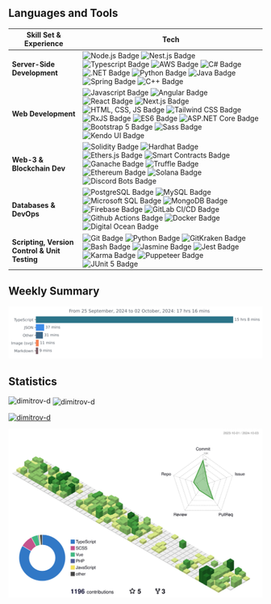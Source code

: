 ## Languages and Tools

| Skill Set & Experience | Tech |
|--------------------------------------------------|------------------------------------------------------------------------------------------------------------------------------------------------------------------------------------------------------------------------------------------------------------------------------------------------------------------------------------------------------------------------------------------------------------------------------------------------------------------------------------------------------------------------------------------------------------------------------------------------------------------------------------------------------------------------------------------------------------------------------------------------------------------------------------------------------------------------------------------------------------------------------------------------------------------------------------------------------------------------------------------------------------------------------------------------------------------------------------------------------------------------------------------------------------------------------------------------------------------------------------------------------------------------------------------------------------------------------------------------------------------------------------------------------------------------------------------------------------------------------------------------------------------------------------------------------------------------------------------------------------------------------------------------------------------------------------------------------|
| **Server-Side Development**                      | ![Node.js Badge](https://img.shields.io/badge/-Node.js-339933?style=for-the-badge&logo=node.js&logoColor=white) ![Nest.js Badge](https://img.shields.io/badge/-Nest.js-E0234E?style=for-the-badge&logo=nestjs&logoColor=white) ![Typescript Badge](https://img.shields.io/badge/-Typescript-3178C6?style=for-the-badge&logo=typescript&logoColor=white) ![AWS Badge](https://img.shields.io/badge/AWS-232F3E?style=for-the-badge&logo=amazon-aws&logoColor=white) ![C# Badge](https://img.shields.io/badge/C%23-239120?style=for-the-badge&logo=c-sharp&logoColor=white) ![.NET Badge](https://img.shields.io/badge/-.NET-512BD4?style=for-the-badge&logoColor=white) ![Python Badge](https://img.shields.io/badge/-Python-3776AB?style=for-the-badge&logo=python&logoColor=white) ![Java Badge](https://img.shields.io/badge/Java-ED8B00?style=for-the-badge&logo=openjdk&logoColor=white) ![Spring Badge](https://img.shields.io/badge/-Spring-6DB33F?style=for-the-badge&logo=spring&logoColor=white) ![C++ Badge](https://img.shields.io/badge/-C++-00599C?style=for-the-badge&logo=c%2B%2B&logoColor=white) |
| **Web Development**                              | ![Javascript Badge](https://img.shields.io/badge/JavaScript-F7DF1E?style=for-the-badge&logo=javascript&logoColor=white) ![Angular Badge](https://img.shields.io/badge/-Angular-DD0031?style=for-the-badge&logo=angular&logoColor=white) ![React Badge](https://img.shields.io/badge/-React-61DAFB?style=for-the-badge&logo=react&logoColor=white) ![Next.js Badge](https://img.shields.io/badge/-Next.js-000000?style=for-the-badge&logo=next.js&logoColor=white) ![HTML, CSS, JS Badge](https://img.shields.io/badge/-HTML%2C%20CSS%2C%20JS-E34F26?style=for-the-badge&logo=html5&logoColor=white)  ![Tailwind CSS Badge](https://img.shields.io/badge/-Tailwind%20CSS-38B2AC?style=for-the-badge&logo=tailwind-css&logoColor=white) ![RxJS Badge](https://img.shields.io/badge/-RxJS-B7178C?style=for-the-badge&logo=reactivex&logoColor=white) ![ES6 Badge](https://img.shields.io/badge/-ES6-F7DF1E?style=for-the-badge&logo=javascript&logoColor=white) ![ASP.NET Core Badge](https://img.shields.io/badge/-ASP.NET%20Core-512BD4?style=for-the-badge&logo=dot-net&logoColor=white) ![Bootstrap 5 Badge](https://img.shields.io/badge/-Bootstrap%205-7952B3?style=for-the-badge&logo=bootstrap&logoColor=white) ![Sass Badge](https://img.shields.io/badge/-Sass-CC6699?style=for-the-badge&logo=sass&logoColor=white) ![Kendo UI Badge](https://img.shields.io/badge/-Kendo%20UI-5F259F?style=for-the-badge&logo=kendo-ui&logoColor=white) |
| **Web-3 & Blockchain Dev**                       | ![Solidity Badge](https://img.shields.io/badge/-Solidity-363636?style=for-the-badge&logo=solidity&logoColor=white) ![Hardhat Badge](https://img.shields.io/badge/-Hardhat-F3C611?style=for-the-badge&logo=hardhat&logoColor=white) ![Ethers.js Badge](https://img.shields.io/badge/-Ethers.js-663399?style=for-the-badge&logo=ethereum&logoColor=white) ![Smart Contracts Badge](https://img.shields.io/badge/-Smart%20Contracts-363636?style=for-the-badge&logo=ethereum&logoColor=white) ![Ganache Badge](https://img.shields.io/badge/-Ganache-FF7139?style=for-the-badge&logo=ganache&logoColor=white) ![Truffle Badge](https://img.shields.io/badge/-Truffle-5E0E02?style=for-the-badge&logo=truffle&logoColor=white) ![Ethereum Badge](https://img.shields.io/badge/-Ethereum-3C3C3D?style=for-the-badge&logo=ethereum&logoColor=white) ![Solana Badge](https://img.shields.io/badge/-Solana-381F56?style=for-the-badge&logo=solana&logoColor=white) ![Discord Bots Badge](https://img.shields.io/badge/-Discord%20Bots-7289DA?style=for-the-badge&logo=discord&logoColor=white) |
| **Databases & DevOps**                           | ![PostgreSQL Badge](https://img.shields.io/badge/-PostgreSQL-336791?style=for-the-badge&logo=postgresql&logoColor=white) ![MySQL Badge](https://img.shields.io/badge/-MySQL-4479A1?style=for-the-badge&logo=mysql&logoColor=white) ![Microsoft SQL Badge](https://img.shields.io/badge/-Microsoft%20SQL-CC2927?style=for-the-badge&logo=microsoft-sql-server&logoColor=white) ![MongoDB Badge](https://img.shields.io/badge/-MongoDB-47A248?style=for-the-badge&logo=mongodb&logoColor=white) ![Firebase Badge](https://img.shields.io/badge/-Firebase-FFCA28?style=for-the-badge&logo=firebase&logoColor=white) ![GitLab CI/CD Badge](https://img.shields.io/badge/-GitLab%20CI%2FCD-FC6D26?style=for-the-badge&logo=gitlab&logoColor=white) ![Github Actions Badge](https://img.shields.io/badge/-Github%20Actions-2088FF?style=for-the-badge&logo=github-actions&logoColor=white) ![Docker Badge](https://img.shields.io/badge/-Docker-2496ED?style=for-the-badge&logo=docker&logoColor=white) ![Digital Ocean Badge](https://img.shields.io/badge/-Digital%20Ocean-0080FF?style=for-the-badge&logo=digital-ocean&logoColor=white) |
| **Scripting, Version Control & Unit Testing**    | ![Git Badge](https://img.shields.io/badge/-Git-F05032?style=for-the-badge&logo=git&logoColor=white) ![Python Badge](https://img.shields.io/badge/-Python-3776AB?style=for-the-badge&logo=python&logoColor=white) ![GitKraken Badge](https://img.shields.io/badge/-GitKraken-179287?style=for-the-badge&logo=gitkraken&logoColor=white) ![Bash Badge](https://img.shields.io/badge/-Bash-4EAA25?style=for-the-badge&logo=gnu-bash&logoColor=white) ![Jasmine Badge](https://img.shields.io/badge/-Jasmine-8A4182?style=for-the-badge&logo=jasmine&logoColor=white) ![Jest Badge](https://img.shields.io/badge/Jest-323330?style=for-the-badge&logo=Jest&logoColor=white) ![Karma Badge](https://img.shields.io/badge/-Karma-2D2D2D?style=for-the-badge&logo=karma&logoColor=white) ![Puppeteer Badge](https://img.shields.io/badge/-Puppeteer-40B5A4?style=for-the-badge&logo=puppeteer&logoColor=white) ![JUnit 5 Badge](https://img.shields.io/badge/-JUnit-25A162?style=for-the-badge&logo=java&logoColor=white) |

## Weekly Summary
<!--START_SECTION:waka-->
<img src="https://github.com/dimitrov-d/dimitrov-d/blob/master/images/stat.svg" alt="Wakatime Activity"/>
<!--END_SECTION:waka-->


## Statistics
<p><img align="left" src="https://github-readme-stats.vercel.app/api/top-langs?username=dimitrov-d&show_icons=true&locale=en&layout=compact" alt="dimitrov-d" /></p>

<p>&nbsp;<img align="center" src="https://github-readme-stats.vercel.app/api?username=dimitrov-d&show_icons=true&locale=en" alt="dimitrov-d" /></p>

<p align="left"> <a href="https://github.com/ryo-ma/github-profile-trophy"><img src="https://github-profile-trophy.vercel.app/?username=dimitrov-d" alt="dimitrov-d" /></a> </p>

<!--   profile-green-animate -->
![](./profile-3d-contrib/profile-green-animate.svg)
